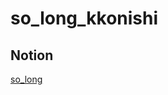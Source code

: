 # so_long_kkonishi

## Notion
[so_long](https://www.notion.so/so_long-e13e316b7ee64365aed88cfa581fef98)
